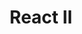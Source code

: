 ---
layout: module
title: "React II"
type: lecture
num: 18
draft: 0
start_date: 2025-03-24
notes: "(see Lecture 17 slides)"
readings:
    - type: reading
      citation: >
        <a href="https://beta.reactjs.org/learn/thinking-in-react" target="_blank">Thinking in React</a>. Make note of the steps:<ul>
            <li>Break the UI into a component hierarchy</li>
            <li>Build a static version in React</li>
            <li>Find the minimal but complete representation of UI state (noting the difference between "props" and "state"</li>
            <li>Identify where your state should live</li>
            <li>Adding "inverse data flow"</li></ul>
      required: 1
    - type: reading
      citation: >
        <a href="https://beta.reactjs.org/learn/sharing-state-between-components" target="_blank">Sharing state between components</a>
      required: 1
    - type: reading
      citation: <a href="https://beta.reactjs.org/learn/synchronizing-with-effects" target="_blank">Synchronizing with effects</a>
    - type: reading
      citation: >
        <a href="https://beta.reactjs.org/learn/you-might-not-need-an-effect" target="_blank">You might not need an effect</a>
---
